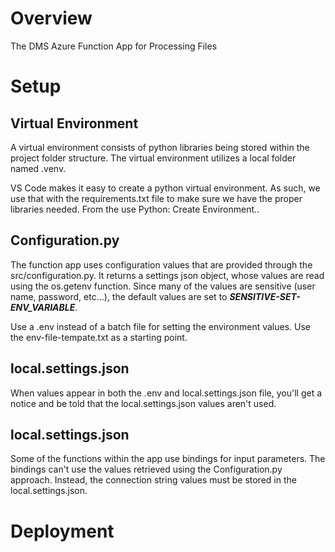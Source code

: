 # Overview
The DMS Azure Function App for Processing Files

# Setup

## Virtual Environment
A virtual environment consists of python libraries being stored within the project folder structure.  The virtual environment utilizes a local folder named .venv.

VS Code makes it easy to create a python virtual environment.  As such, we use that with the requirements.txt file to make sure we have the proper libraries needed.  From the use Python: Create Environment..

## Configuration.py
The function app uses configuration values that are provided through the src/configuration.py.  It returns a settings json object, whose values are read using the os.getenv function.  Since many of the values are sensitive (user name, password, etc...), the default values are set to ***SENSITIVE-SET-ENV_VARIABLE***.  

Use a .env instead of a batch file for setting the environment values.  Use the env-file-tempate.txt as a starting point.


## local.settings.json
When values appear in both the .env and local.settings.json file, you'll get a notice and be told that the local.settings.json values aren't used.


## local.settings.json
Some of the functions within the app use bindings for input parameters.  The bindings can't use the values retrieved using the Configuration.py approach.  Instead, the connection string values must be stored in the local.settings.json.


# Deployment
